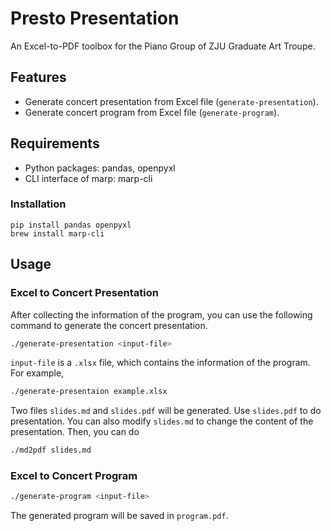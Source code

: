 # Presto Presentation
An Excel-to-PDF toolbox for the Piano Group of ZJU Graduate Art Troupe.

## Features
* Generate concert presentation from Excel file (```generate-presentation```).
* Generate concert program from Excel file (```generate-program```).


## Requirements
* Python packages: pandas, openpyxl
* CLI interface of marp: marp-cli

### Installation
```
pip install pandas openpyxl
brew install marp-cli
```


## Usage

### Excel to Concert Presentation
After collecting the information of the program, you can use the following command to generate the concert presentation.

```bash
./generate-presentation <input-file> 
```

`input-file` is a `.xlsx` file, which contains the information of the program. For example,

```bash
./generate-presentaion example.xlsx 
```

Two files `slides.md` and `slides.pdf` will be generated. Use `slides.pdf` to do presentation. You can also modify `slides.md` to change the content of the presentation. Then, you can do

```bash
./md2pdf slides.md 
```


### Excel to Concert Program

```bash
./generate-program <input-file> 
```
The generated program will be saved in `program.pdf`.
